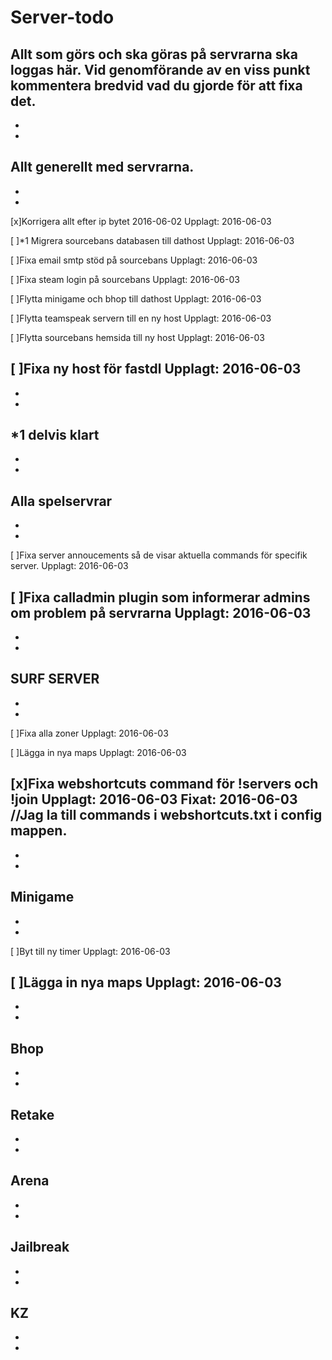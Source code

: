 # Server-todo
Allt som görs och ska göras på servrarna ska loggas här. Vid genomförande av en viss punkt kommentera bredvid vad du gjorde för att fixa det.
-
-
-
Allt generellt med servrarna.
-
-
-
[x]Korrigera allt efter ip bytet 2016-06-02   Upplagt: 2016-06-03

[ ]*1 Migrera sourcebans databasen till dathost   Upplagt: 2016-06-03

[ ]Fixa email smtp stöd på sourcebans   Upplagt: 2016-06-03

[ ]Fixa steam login på sourcebans   Upplagt: 2016-06-03

[ ]Flytta minigame och bhop till dathost  Upplagt: 2016-06-03 

[ ]Flytta teamspeak servern till en ny host   Upplagt: 2016-06-03

[ ]Flytta sourcebans hemsida till ny host   Upplagt: 2016-06-03

[ ]Fixa ny host för fastdl  Upplagt: 2016-06-03
-
-
-
*1 delvis klart
-
-
-
Alla spelservrar
-
-
-

[ ]Fixa server annoucements så de visar aktuella commands för specifik server.  Upplagt: 2016-06-03

[ ]Fixa calladmin plugin som informerar admins om problem på servrarna  Upplagt: 2016-06-03
-
-
-
SURF SERVER
-
-
-
[ ]Fixa alla zoner  Upplagt: 2016-06-03

[ ]Lägga in nya maps  Upplagt: 2016-06-03

[x]Fixa webshortcuts command för !servers och !join   Upplagt: 2016-06-03 Fixat: 2016-06-03 //Jag la till commands i webshortcuts.txt i config mappen.
-
-
-
Minigame
-
-
-
[ ]Byt till ny timer  Upplagt: 2016-06-03

[ ]Lägga in nya maps  Upplagt: 2016-06-03
-
-
-
Bhop
-
-
-
Retake
-
-
-
Arena
-
-
-
Jailbreak
-
-
-
KZ
-
-
-
